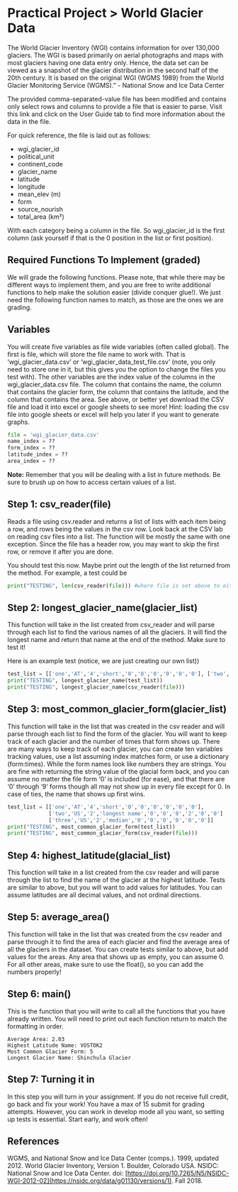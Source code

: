 # Practical Project > World Glacier Data

The World Glacier Inventory (WGI) contains information for over 130,000 glaciers. The WGI is based primarily on aerial photographs and maps with most glaciers having one data entry only. Hence, the data set can be viewed as a snapshot of the glacier distribution in the second half of the 20th century. It is based on the original WGI (WGMS 1989) from the World Glacier Monitoring Service (WGMS).” - National Snow and Ice Data Center

The provided comma-separated-value file has been modified and contains only select rows and columns to provide a file that is easier to parse. Visit this link and click on the User Guide tab to find more information about the data in the file.

For quick reference, the file is laid out as follows:

* wgi_glacier_id
* political_unit
* continent_code
* glacier_name
* latitude
* longitude
* mean_elev (m)
* form
* source_nourish
* total_area (km²)

With each category being a column in the file. So wgi_glacier_id is the first column (ask yourself if that is the 0 position in the list or first position).

## Required Functions To Implement (graded)
We will grade the following functions. Please note, that while there may be different ways to implement them, and you are free to write additional functions to help make the solution easier (divide conquer glue!). We just need the following function names to match, as those are the ones we are grading.

## Variables
You will create five variables as file wide variables (often called global). The first is file, which will store the file name to work with. That is ‘wgi_glacier_data.csv’ or ‘wgi_glacier_data_test_file.csv’ (note, you only need to store one in it, but this gives you the option to change the files you test with). The other variables are the index value of the columns in the wgi_glacier_data.csv file. The column that contains the name, the column that contains the glacier form, the column that contains the latitude, and the column that contains the area. See above, or better yet download the CSV file and load it into excel or google sheets to see more! Hint: loading the csv file into google sheets or excel will help you later if you want to generate graphs.
```python
file = 'wgi_glacier_data.csv'
name_index = ??
form_index = ??
latitude_index = ??
area_index = ??
```
**Note:** Remember that you will be dealing with a list in future methods. Be sure to brush up on how to access certain values of a list.

## Step 1: csv_reader(file)
Reads a file using csv.reader and returns a list of lists with each item being a row, and rows being the values in the csv row. Look back at the CSV lab on reading csv files into a list. The function will be mostly the same with one exception. Since the file has a header row, you may want to skip the first row, or remove it after you are done.

You should test this now. Maybe print out the length of the list returned from the method. For example, a test could be
```python
print("TESTING", len(csv_reader(file))) #where file is set above to either wgi_glacier_data.csv or the tests file
```

## Step 2: longest_glacier_name(glacier_list)
This function will take in the list created from csv_reader and will parse through each list to find the various names of all the glaciers. It will find the longest name and return that name at the end of the method. Make sure to test it!

Here is an example test (notice, we are just creating our own list))
```python
test_list = [['one','AT','4','short','0','0','0','0','0','0'], ['two','US','2','longest name','0','0','0','2','0','0']]
print("TESTING", longest_glacier_name(test_list))
print("TESTING", longest_glacier_name(csv_reader(file)))
```
## Step 3: most_common_glacier_form(glacier_list)
This function will take in the list that was created in the csv reader and will parse through each list to find the form of the glacier. You will want to keep track of each glacier and the number of times that form shows up. There are many ways to keep track of each glacier, you can create ten variables tracking values, use a list assuming index matches form, or use a dictionary (form:times). While the form names look like numbers they are strings. You are fine with returning the string value of the glacial form back, and you can assume no matter the file form ‘0’ is included (for ease), and that there are ‘0’ through ‘9’ forms though all may not show up in every file except for 0. In case of ties, the name that shows up first wins.
```python
test_list = [['one','AT','4','short','0','0','0','0','0','0'], 
             ['two','US','2','longest name','0','0','0','2','0','0']
             ['three','US','2','median','0','0','0','0','0','0']]
print("TESTING", most_common_glacier_form(test_list))
print("TESTING", most_common_glacier_form(csv_reader(file)))
```
## Step 4: highest_latitude(glacial_list)
This function will take in a list created from the csv reader and will parse through the list to find the name of the glacier at the highest latitude. Tests are similar to above, but you will want to add values for latitudes. You can assume latitudes are all decimal values, and not ordinal directions.

## Step 5: average_area()
This function will take in the list that was created from the csv reader and parse through it to find the area of each glacier and find the average area of all the glaciers in the dataset. You can create tests similar to above, but add values for the areas. Any area that shows up as empty, you can assume 0. For all other areas, make sure to use the float(), so you can add the numbers properly!

## Step 6: main()
This is the function that you will write to call all the functions that you have already written. You will need to print out each function return to match the formatting in order.
```
Average Area: 2.03
Highest Latitude Name: VOSTOK2
Most Common Glacier Form: 5
Longest Glacier Name: Shinchula Glacier
```
## Step 7: Turning it in
In this step you will turn in your assignment. If you do not receive full credit, go back and fix your work! You have a max of 15 submit for grading attempts. However, you can work in develop mode all you want, so setting up tests is essential. Start early, and work often!

## References
WGMS, and National Snow and Ice Data Center (comps.). 1999, updated 2012. World Glacier Inventory, Version 1. Boulder, Colorado USA. NSIDC: National Snow and Ice Data Center. doi: [https://doi.org/10.7265/N5/NSIDC-WGI-2012-02](https://nsidc.org/data/g01130/versions/1). Fall 2018.
